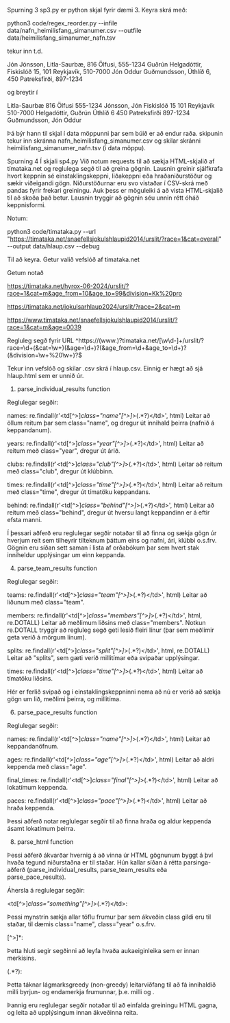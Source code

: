 Spurning 3
sp3.py er python skjal fyrir dæmi 3.
Keyra skrá með:

python3 code/regex_reorder.py --infile data/nafn_heimilisfang_simanumer.csv --outfile data/heimilisfang_simanumer_nafn.tsv

tekur inn t.d.

Jón Jónsson, Litla-Saurbæ, 816 Ölfusi, 555-1234
Guðrún Helgadóttir, Fiskislóð 15, 101 Reykjavík, 510-7000
Jón Oddur Guðmundsson, Úthlíð 6, 450 Patreksfirði, 897-1234

og breytir í

Litla-Saurbæ 816 Ölfusi 555-1234 Jónsson, Jón
Fiskislóð 15 101 Reykjavík 510-7000 Helgadóttir, Guðrún
Úthlíð 6 450 Patreksfirði 897-1234 Guðmundsson, Jón Oddur

Þá býr hann til skjal í data möppunni þar sem búið er að endur raða. skipunin tekur inn skránna nafn_heimilisfang_simanumer.csv og skilar skránni heimilisfang_simanumer_nafn.tsv (í data möppu).

Spurning 4
Í skjali sp4.py
Við notum requests til að sækja HTML-skjalið af tímataka.net og reglulega segð til að greina gögnin. Lausnin greinir sjálfkrafa hvort keppnin sé einstaklingskeppni, liðakeppni eða hraðaniðurstöður og sækir viðeigandi gögn. Niðurstöðurnar eru svo vistaðar í CSV-skrá með pandas fyrir frekari greiningu. Auk þess er möguleiki á að vista HTML-skjalið til að skoða það betur. Lausnin tryggir að gögnin séu unnin rétt óháð keppnisformi.

Notum:

python3 code/timataka.py --url "https://timataka.net/snaefellsjokulshlaupid2014/urslit/?race=1&cat=overall" --output data/hlaup.csv --debug

Til að keyra. Getur valið vefslóð af timataka.net

Getum notað

https://timataka.net/hyrox-06-2024/urslit/?race=1&cat=m&age_from=10&age_to=99&division=Kk%20pro

https://timataka.net/jokulsarhlaup2024/urslit/?race=2&cat=m

https://www.timataka.net/snaefellsjokulshlaupid2014/urslit/?race=1&cat=m&age=0039

Regluleg segð fyrir URL
^https://(www.)?timataka.net/[\w\d-]+/urslit/?race=\d+(&cat=\w+)(&age=\d+)?(&age_from=\d+&age_to=\d+)?(&division=\w+%20\w+)?$

Tekur inn vefslóð og skilar .csv skrá í hlaup.csv. Einnig er hægt að sjá hlaup.html sem er unnið úr.

1. parse_individual_results function

Reglulegar segðir:

names: re.findall(r'<td[^>]*class="name"[^>]*>(.*?)<\/td>', html)
Leitar að öllum <td> reitum þar sem class="name", og dregur út innihald þeirra (nafnið á keppandanum).

years: re.findall(r'<td[^>]*class="year"[^>]*>(.*?)<\/td>', html)
Leitar að reitum með class="year", dregur út árið.

clubs: re.findall(r'<td[^>]*class="club"[^>]*>(.*?)<\/td>', html)
Leitar að reitum með class="club", dregur út klúbbinn.

times: re.findall(r'<td[^>]*class="time"[^>]*>(.*?)<\/td>', html)
Leitar að reitum með class="time", dregur út tímatöku keppandans.

behind: re.findall(r'<td[^>]*class="behind"[^>]*>(.*?)<\/td>', html)
Leitar að reitum með class="behind", dregur út hversu langt keppandinn er á eftir efsta manni.

Í þessari aðferð eru reglulegar segðir notaðar til að finna og sækja gögn úr hverjum reit sem tilheyrir tilteknum þáttum eins og nafni, ári, klúbbi o.s.frv. Gögnin eru síðan sett saman í lista af orðabókum þar sem hvert stak inniheldur upplýsingar um einn keppanda.

4. parse_team_results function

Reglulegar segðir:

teams: re.findall(r'<td[^>]*class="team"[^>]*>(.*?)<\/td>', html)
Leitar að liðunum með class="team".

members: re.findall(r'<td[^>]*class="members"[^>]*>(.*?)<\/td>', html, re.DOTALL)
Leitar að meðlimum liðsins með class="members". Notkun re.DOTALL tryggir að regluleg segð geti lesið fleiri línur (þar sem meðlimir geta verið á mörgum línum).

splits: re.findall(r'<td[^>]*class="split"[^>]*>(.*?)<\/td>', html, re.DOTALL)
Leitar að "splits", sem gæti verið millitímar eða svipaðar upplýsingar.

times: re.findall(r'<td[^>]*class="time"[^>]*>(.*?)<\/td>', html)
Leitar að tímatöku liðsins.

Hér er ferlið svipað og í einstaklingskeppninni nema að nú er verið að sækja gögn um lið, meðlimi þeirra, og millitíma.

6. parse_pace_results function
   
Reglulegar segðir:

names: re.findall(r'<td[^>]*class="name"[^>]*>(.*?)<\/td>', html)
Leitar að keppandanöfnum.

ages: re.findall(r'<td[^>]*class="age"[^>]*>(.*?)<\/td>', html)
Leitar að aldri keppenda með class="age".

final_times: re.findall(r'<td[^>]*class="final"[^>]*>(.*?)<\/td>', html)
Leitar að lokatímum keppenda.

paces: re.findall(r'<td[^>]*class="pace"[^>]*>(.*?)<\/td>', html)
Leitar að hraða keppenda.

Þessi aðferð notar reglulegar segðir til að finna hraða og aldur keppenda ásamt lokatímum þeirra.

8. parse_html function
   
Þessi aðferð ákvarðar hvernig á að vinna úr HTML gögnunum byggt á því hvaða tegund niðurstaðna er til staðar. Hún kallar síðan á rétta parsinga-aðferð (parse_individual_results, parse_team_results eða parse_pace_results).

Áhersla á reglulegar segðir:

<td[^>]*class="something"[^>]*>(.*?)<\/td>: 

Þessi mynstrin sækja allar <td> töflu frumur þar sem ákveðin class gildi eru til staðar, til dæmis class="name", class="year" o.s.frv.

[^>]*: 

Þetta hluti segir segðinni að leyfa hvaða aukaeiginleika sem er innan <td> merkisins.

(.*?):

Þetta táknar lágmarksgreedy (non-greedy) leitarviðfang til að fá innihaldið milli byrjun- og endamerkja frumunnar, þ.e. milli <td> og </td>.

Þannig eru reglulegar segðir notaðar til að einfalda greiningu HTML gagna, og leita að upplýsingum innan ákveðinna reita.
